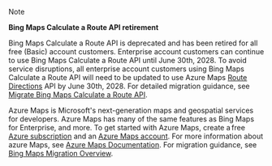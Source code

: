 > [!NOTE]
> **Bing Maps Calculate a Route API retirement**
>
> Bing Maps Calculate a Route API is deprecated and has been retired for all free (Basic) account customers. Enterprise account customers can continue to use Bing Maps Calculate a Route API until June 30th, 2028. To avoid service disruptions, all enterprise account customers using Bing Maps Calculate a Route API will need to be updated to use Azure Maps [Route Directions](/rest/api/maps/route/post-directions) API by June 30th, 2028. For detailed migration guidance, see [Migrate Bing Maps Calculate a Route API](/azure/azure-maps/migrate-calculate-route).
>
> Azure Maps is Microsoft's next-generation maps and geospatial services for developers. Azure Maps has many of the same features as Bing Maps for Enterprise, and more. To get started with Azure Maps, create a free [Azure subscription](https://azure.microsoft.com/free) and an [Azure Maps account](/azure/azure-maps/how-to-manage-account-keys#create-a-new-account). For more information about azure Maps, see [Azure Maps Documentation](/azure/azure-maps/). For migration guidance, see [Bing Maps Migration Overview](/azure/azure-maps/migrate-bing-maps-overview).
